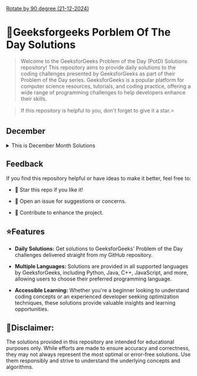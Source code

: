 

[Rotate by 90 degree
(21-12-2024)](https://github.com/HackResist/GeeksForGeeks-POTD/tree/main/2024/December/21-12-2024) 

<!--
<p align="center">
  <a href="#blank"><img src="Geeksforgeeks.png" alt="HackResist"></a>
</p>
<div align='left'>
-->
<h1>📖Geeksforgeeks Porblem Of The Day Solutions</h1> 
</div>

 >Welcome to the GeeksforGeeks Problem of the Day (PotD) Solutions repository! This repository aims to provide daily solutions to the coding challenges presented by GeeksforGeeks as part of their Problem of the Day series. GeeksforGeeks is a popular platform for computer science resources, tutorials, and coding practice, offering a wide range of programming challenges to help developers enhance their skills.

 
 >If this repository is helpful to you, don't forget to give it a star.⭐

## December

<details>
  <summary>This is December Month Solutions</summary>
    
  [17-12-2024](https://github.com/HackResist/GeeksForGeeks-POTD/tree/main/2024/December/17-12-2024)
  
   [18-12-2024](https://github.com/HackResist/GeeksForGeeks-POTD/tree/main/2024/December/18-12-2024)
     
   [19-12-2024](https://github.com/HackResist/GeeksForGeeks-POTD/tree/main/2024/December/19-12-2024)
   
   [20-12-2024](https://github.com/HackResist/GeeksForGeeks-POTD/tree/main/2024/December/20-12-2024)
      
   [21-12-2024](https://github.com/HackResist/GeeksForGeeks-POTD/tree/main/2024/December/21-12-2024)

  
  </details>

## Feedback

If you find this repository helpful or have ideas to make it better, feel free to:

- 🌟 Star this repo if you like it!

- 📝 Open an issue for suggestions or concerns.

- 🤝 Contribute to enhance the project.


## ⭐️Features
 - **Daily Solutions:**   Get solutions to GeeksforGeeks' Problem of the Day challenges delivered straight from my GitHub repository.


 - **Multiple Languages:** Solutions are provided in all supported languages by GeeksforGeeks, including Python, Java, C++, JavaScript, and more, allowing users to choose their preferred programming language.

 - **Accessible Learning:** Whether you're a beginner looking to understand coding concepts or an experienced developer seeking optimization techniques, these solutions provide valuable insights and learning opportunities.

## **💬Disclaimer:** 
The solutions provided in this repository are intended for educational purposes only. While efforts are made to ensure accuracy and correctness, they may not always represent the most optimal or error-free solutions. Use them responsibly and strive to understand the underlying concepts and algorithms.

